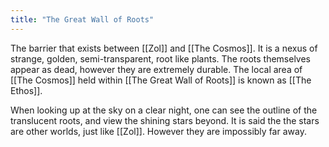 ```yaml
---
title: "The Great Wall of Roots"
---
```

The barrier that exists between [[Zol]] and [[The Cosmos]]. It is a nexus of strange, golden, semi-transparent, root like plants. The roots themselves appear as dead, however they are extremely durable. The local area of [[The Cosmos]] held within [[The Great Wall of Roots]] is known as [[The Ethos]].

When looking up at the sky on a clear night, one can see the outline of the translucent roots, and view the shining stars beyond. It is said the the stars are other worlds, just like [[Zol]]. However they are impossibly far away.